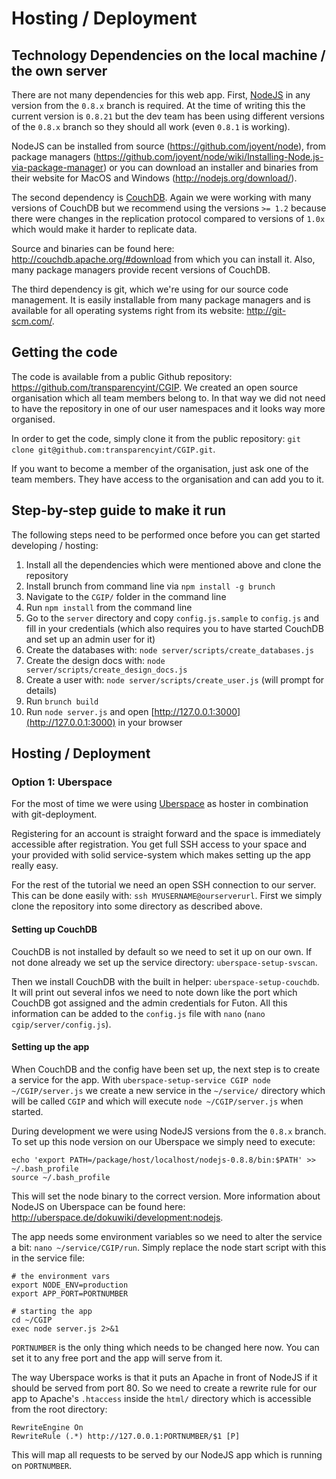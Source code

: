 # Hosting / Deployment

## Technology Dependencies on the local machine / the own server

There are not many dependencies for this web app. First, [NodeJS](http://nodejs.org/) in any version from the `0.8.x` branch is required. At the time of writing this the current version is `0.8.21` but the dev team has been using different versions of the `0.8.x` branch so they should all work (even `0.8.1` is working). 

NodeJS can be installed from source (<https://github.com/joyent/node>), from package managers (<https://github.com/joyent/node/wiki/Installing-Node.js-via-package-manager>) or you can download an installer and binaries from their website for MacOS and Windows (<http://nodejs.org/download/>).

The second dependency is [CouchDB](http://couchdb.apache.org). Again we were working with many versions of CouchDB but we recommend using the versions `>= 1.2` because there were changes in the replication protocol compared to versions of `1.0x` which would make it harder to replicate data.

Source and binaries can be found here: <http://couchdb.apache.org/#download> from which you can install it. Also, many package managers provide recent versions of CouchDB.

The third dependency is git, which we're using for our source code management. It is easily installable from many package managers and is available for all operating systems right from its website: <http://git-scm.com/>.

## Getting the code

The code is available from a public Github repository: <https://github.com/transparencyint/CGIP>. We created an open source organisation which all team members belong to. In that way we did not need to have the repository in one of our user namespaces and it looks way more organised.

In order to get the code, simply clone it from the public repository: `git clone git@github.com:transparencyint/CGIP.git`.

If you want to become a member of the organisation, just ask one of the team members. They have access to the organisation and can add you to it.

## Step-by-step guide to make it run

The following steps need to be performed once before you can get started developing / hosting:

1. Install all the dependencies which were mentioned above and clone the repository
2. Install brunch from command line via `npm install -g brunch`
3. Navigate to the `CGIP/` folder in the command line
4. Run `npm install` from the command line
5. Go to the `server` directory and copy `config.js.sample` to `config.js` and fill in your credentials (which also requires you to have started CouchDB and set up an admin user for it)
6. Create the databases with: `node server/scripts/create_databases.js`
7. Create the design docs with: `node server/scripts/create_design_docs.js`
8. Create a user with: `node server/scripts/create_user.js` (will prompt for details)
9. Run `brunch build`
10. Run `node server.js` and open [http://127.0.0.1:3000](http://127.0.0.1:3000) in your browser

## Hosting / Deployment

### Option 1: Uberspace

For the most of time we were using [Uberspace](http://uberspace.de/) as hoster in combination with git-deployment.

Registering for an account is straight forward and the space is immediately accessible after registration. You get full SSH access to your space and your provided with solid service-system which makes setting up the app really easy.

For the rest of the tutorial we need an open SSH connection to our server. This can be done easily with: `ssh MYUSERNAME@ourserverurl`.
First we simply clone the repository into some directory as described above.

#### Setting up CouchDB

CouchDB is not installed by default so we need to set it up on our own. If not done already we set up the service directory: `uberspace-setup-svscan`.

Then we install CouchDB with the built in helper: `uberspace-setup-couchdb`. It will print out several infos we need to note down like the port which CouchDB got assigned and the admin credentials for Futon. All this information can be added to the `config.js` file with `nano` (`nano cgip/server/config.js`).

#### Setting up the app

When CouchDB and the config have been set up, the next step is to create a service for the app. With `uberspace-setup-service CGIP node ~/CGIP/server.js` we create a new service in the `~/service/` directory which will be called `CGIP` and which will execute `node ~/CGIP/server.js` when started.

During development we were using NodeJS versions from the `0.8.x` branch. To set up this node version on our Uberspace we simply need to execute:

	echo 'export PATH=/package/host/localhost/nodejs-0.8.8/bin:$PATH' >> ~/.bash_profile
	source ~/.bash_profile

This will set the node binary to the correct version. More information about NodeJS on Uberspace can be found here: <http://uberspace.de/dokuwiki/development:nodejs>.

The app needs some environment variables so we need to alter the service a bit: `nano ~/service/CGIP/run`. Simply replace the node start script with this in the service file:
	
	# the environment vars
	export NODE_ENV=production
	export APP_PORT=PORTNUMBER

	# starting the app
	cd ~/CGIP
	exec node server.js 2>&1

`PORTNUMBER` is the only thing which needs to be changed here now. You can set it to any free port and the app will serve from it.

The way Uberspace works is that it puts an Apache in front of NodeJS if it should be served from port 80. So we need to create a rewrite rule for our app to Apache's `.htaccess` inside the `html/` directory which is accessible from the root directory:

	RewriteEngine On
	RewriteRule (.*) http://127.0.0.1:PORTNUMBER/$1 [P]

This will map all requests to be served by our NodeJS app which is running on `PORTNUMBER`.

